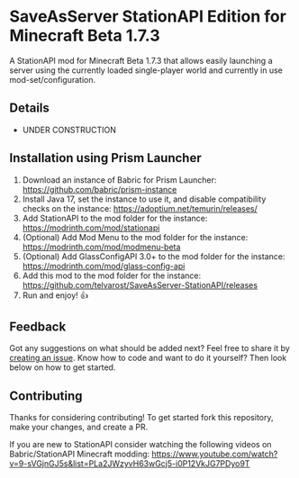 # SaveAsServer StationAPI Edition for Minecraft Beta 1.7.3

A StationAPI mod for Minecraft Beta 1.7.3 that allows easily launching a server using the currently loaded single-player world and currently in use mod-set/configuration.

## Details

* UNDER CONSTRUCTION

## Installation using Prism Launcher

1. Download an instance of Babric for Prism Launcher: https://github.com/babric/prism-instance
2. Install Java 17, set the instance to use it, and disable compatibility checks on the instance: https://adoptium.net/temurin/releases/
3. Add StationAPI to the mod folder for the instance: https://modrinth.com/mod/stationapi
4. (Optional) Add Mod Menu to the mod folder for the instance: https://modrinth.com/mod/modmenu-beta
5. (Optional) Add GlassConfigAPI 3.0+ to the mod folder for the instance: https://modrinth.com/mod/glass-config-api
6. Add this mod to the mod folder for the instance: https://github.com/telvarost/SaveAsServer-StationAPI/releases
7. Run and enjoy! 👍

## Feedback

Got any suggestions on what should be added next? Feel free to share it by [creating an issue](https://github.com/telvarost/SaveAsServer-StationAPI/issues/new). Know how to code and want to do it yourself? Then look below on how to get started.

## Contributing

Thanks for considering contributing! To get started fork this repository, make your changes, and create a PR. 

If you are new to StationAPI consider watching the following videos on Babric/StationAPI Minecraft modding: https://www.youtube.com/watch?v=9-sVGjnGJ5s&list=PLa2JWzyvH63wGcj5-i0P12VkJG7PDyo9T
